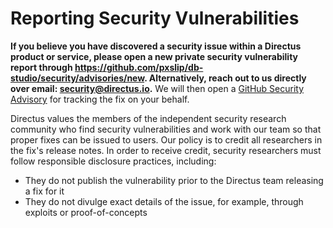 # Reporting Security Vulnerabilities

**If you believe you have discovered a security issue within a Directus product or service, please open a new private security vulnerability report through https://github.com/pxslip/db-studio/security/advisories/new. Alternatively, reach out to us
directly over email: [security@directus.io](mailto:security@directus.io).** We will then open a
[GitHub Security Advisory](https://github.com/pxslip/db-studio/security/advisories) for tracking the fix on your behalf.

Directus values the members of the independent security research community who find security vulnerabilities and work
with our team so that proper fixes can be issued to users. Our policy is to credit all researchers in the fix's release
notes. In order to receive credit, security researchers must follow responsible disclosure practices, including:

- They do not publish the vulnerability prior to the Directus team releasing a fix for it
- They do not divulge exact details of the issue, for example, through exploits or proof-of-concepts
